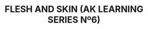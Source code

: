 ---
layout: product
title: " FLESH AND SKIN (AK LEARNING SERIES Nº6) "
price: "1400" 
desc: "Knjiga o maketarskim tehnikama"
img_path: "/assets/img/AK241.webp"
brand: "AK"
available: true
special_offer: false
new: false
soon: false
cat: "090000"
subcat: "090200"
subsubcat: "090202"
sifra: "AK241"
popular: false
spec: false
---